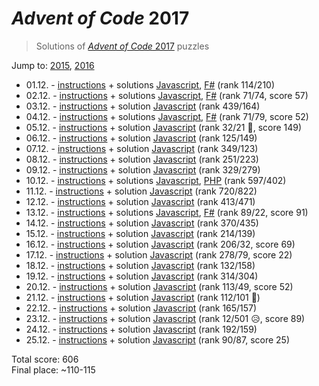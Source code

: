 # *Advent of Code* 2017
> Solutions of [*Advent of Code* 2017](http://adventofcode.com/2017/) puzzles

Jump to: [2015](https://github.com/katemihalikova/advent-of-code/tree/2015), [2016](https://github.com/katemihalikova/advent-of-code/tree/2016)

* 01.12. - [instructions](http://adventofcode.com/2017/day/1) + solutions [Javascript](./01.js), [F#](./01.fsx) (rank 114/210)
* 02.12. - [instructions](http://adventofcode.com/2017/day/2) + solutions [Javascript](./02.js), [F#](./02.fsx) (rank 71/74, score 57)
* 03.12. - [instructions](http://adventofcode.com/2017/day/3) + solution [Javascript](./03.js) (rank 439/164)
* 04.12. - [instructions](http://adventofcode.com/2017/day/4) + solutions [Javascript](./04.js), [F#](./04.fsx) (rank 71/79, score 52)
* 05.12. - [instructions](http://adventofcode.com/2017/day/5) + solution [Javascript](./05.js) (rank 32/21 🎉, score 149)
* 06.12. - [instructions](http://adventofcode.com/2017/day/6) + solution [Javascript](./06.js) (rank 125/149)
* 07.12. - [instructions](http://adventofcode.com/2017/day/7) + solution [Javascript](./07.js) (rank 349/123)
* 08.12. - [instructions](http://adventofcode.com/2017/day/8) + solution [Javascript](./08.js) (rank 251/223)
* 09.12. - [instructions](http://adventofcode.com/2017/day/9) + solution [Javascript](./09.js) (rank 329/279)
* 10.12. - [instructions](http://adventofcode.com/2017/day/10) + solutions [Javascript](./10.js), [PHP](./10.php) (rank 597/402)
* 11.12. - [instructions](http://adventofcode.com/2017/day/11) + solution [Javascript](./11.js) (rank 720/822)
* 12.12. - [instructions](http://adventofcode.com/2017/day/12) + solution [Javascript](./12.js) (rank 413/471)
* 13.12. - [instructions](http://adventofcode.com/2017/day/13) + solutions [Javascript](./13.js), [F#](./13.fsx) (rank 89/22, score 91)
* 14.12. - [instructions](http://adventofcode.com/2017/day/14) + solution [Javascript](./14.js) (rank 370/435)
* 15.12. - [instructions](http://adventofcode.com/2017/day/15) + solution [Javascript](./15.js) (rank 214/139)
* 16.12. - [instructions](http://adventofcode.com/2017/day/16) + solution [Javascript](./16.js) (rank 206/32, score 69)
* 17.12. - [instructions](http://adventofcode.com/2017/day/17) + solution [Javascript](./17.js) (rank 278/79, score 22)
* 18.12. - [instructions](http://adventofcode.com/2017/day/18) + solution [Javascript](./18.js) (rank 132/158)
* 19.12. - [instructions](http://adventofcode.com/2017/day/19) + solution [Javascript](./19.js) (rank 314/304)
* 20.12. - [instructions](http://adventofcode.com/2017/day/20) + solution [Javascript](./20.js) (rank 113/49, score 52)
* 21.12. - [instructions](http://adventofcode.com/2017/day/21) + solution [Javascript](./21.js) (rank 112/101 🤷)
* 22.12. - [instructions](http://adventofcode.com/2017/day/22) + solution [Javascript](./22.js) (rank 165/157)
* 23.12. - [instructions](http://adventofcode.com/2017/day/23) + solution [Javascript](./23.js) (rank 12/501 😥, score 89)
* 24.12. - [instructions](http://adventofcode.com/2017/day/24) + solution [Javascript](./24.js) (rank 192/159)
* 25.12. - [instructions](http://adventofcode.com/2017/day/25) + solution [Javascript](./25.js) (rank 90/87, score 25)

Total score: 606  
Final place: ~110-115
